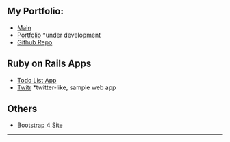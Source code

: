 ## My Portfolio:

- [Main](https://sephdev.github.io)
- [Portfolio](https://sephdev.github.io/_portfolio) *under development
- [Github Repo](https://github.com/sephdev)

## Ruby on Rails Apps

- [Todo List App](https://jt-todolist.herokuapp.com)
- [Twitr](https://jt-twitr.herokuapp.com) *twitter-like, sample web app

## Others
- [Bootstrap 4 Site](https://sephdev.github.io/jt-bootstrap4)


**************************************************************

